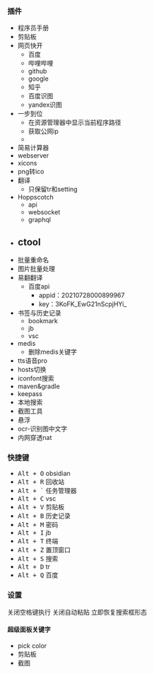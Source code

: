 ### 插件
- 程序员手册
- 剪贴板
- 网页快开
	- 百度
	- 哔哩哔哩
	- github
	- google
	- 知乎
	- 百度识图
	- yandex识图
- 一步到位
	- 在资源管理器中显示当前程序路径
	- 获取公网ip
	- 
- 简易计算器
- webserver
- xicons
- png转ico
- 翻译
	- 只保留tr和setting
- Hoppscotch
	- api
	- websocket
	- graphql
- ctool
	- 
- 批量重命名
- 图片批量处理
- 易翻翻译
	- 百度api
		- appid：20210728000899967
		- key：3KoFK_EwG21nScpjHYi_
- 书签与历史记录
	- bookmark
	- jb
	- vsc
- medis
	- 删除medis关键字
- tts语音pro
- hosts切换
- iconfont搜索
- maven&gradle
- keepass
- 本地搜索
- 截图工具
- 悬浮
- ocr-识别图中文字
- 内网穿透nat

### 快捷键
- <kbd>Alt + O</kbd> obsidian
- <kbd>Alt + R</kbd> 回收站
- <kbd>Alt + `</kbd> 任务管理器
- <kbd>Alt + C</kbd> vsc
- <kbd>Alt + V</kbd> 剪贴板
- <kbd>Alt + B</kbd> 历史记录
- <kbd>Alt + M</kbd> 密码
- <kbd>Alt + I</kbd> jb
- <kbd>Alt + T</kbd> 终端
- <kbd>Alt + Z</kbd> 置顶窗口
- <kbd>Alt + S</kbd> 搜索
- <kbd>Alt + D</kbd> tr
- <kbd>Alt + Q</kbd> 百度

### 设置
关闭空格键执行
关闭自动粘贴
立即恢复搜索框形态
#### 超级面板关键字
- pick color
- 剪贴板
- 截图








